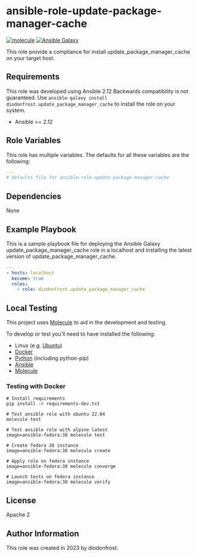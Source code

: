 # ansible-role-update-package-manager-cache

[![molecule](https://github.com/diodonfrost/ansible-role-update-package-manager-cache/workflows/molecule/badge.svg)](https://github.com/diodonfrost/ansible-role-update-package-manager-cache/actions)
[![Ansible Galaxy](https://img.shields.io/badge/galaxy-diodonfrost.update_package_manager_cache-660198.svg)](https://galaxy.ansible.com/diodonfrost/update_package_manager_cache)

This role provide a compliance for install update_package_manager_cache on your target host.

## Requirements

This role was developed using Ansible 2.12 Backwards compatibility is not guaranteed.
Use `ansible-galaxy install diodonfrost.update_package_manager_cache` to install the role on your system.
*   Ansible >= 2.12

## Role Variables

This role has multiple variables. The defaults for all these variables are the following:

```yaml
---
# defaults file for ansible-role-update-package-manager-cache
```

## Dependencies

None

## Example Playbook

This is a sample playbook file for deploying the Ansible Galaxy update_package_manager_cache role in a localhost and installing the latest version of update_package_manager_cache.

```yaml
---
- hosts: localhost
  become: true
  roles:
    - role: diodonfrost.update_package_manager_cache
```

## Local Testing

This project uses [Molecule](http://molecule.readthedocs.io/) to aid in the
development and testing.

To develop or test you'll need to have installed the following:

* Linux (e.g. [Ubuntu](http://www.ubuntu.com/))
* [Docker](https://www.docker.com/)
* [Python](https://www.python.org/) (including python-pip)
* [Ansible](https://www.ansible.com/)
* [Molecule](http://molecule.readthedocs.io/)

### Testing with Docker

```shell
# Install requirements
pip install -r requirements-dev.txt

# Test ansible role with ubuntu 22.04
molecule test

# Test ansible role with alpine latest
image=ansible-fedora:38 molecule test

# Create fedora 38 instance
image=ansible-fedora:38 molecule create

# Apply role on fedora instance
image=ansible-fedora:38 molecule converge

# Launch tests on fedora instance
image=ansible-fedora:38 molecule verify
```

## License

Apache 2

## Author Information

This role was created in 2023 by diodonfrost.
